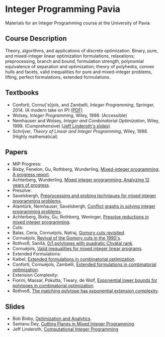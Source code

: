 # Integer Programming Pavia
Materials for an Integer Programming course at the University of Pavia.

## Course Description 
Theory, algorithms, and applications of discrete optimization. Binary, pure, and mixed-integer linear optimization formulations, relaxations; preprocessing, branch and bound, formulation strength, polynomial equivalence of separation and optimization; theory of polyhedra, convex hulls and facets, valid inequalities for pure and mixed-integer problems, lifting, perfect formulations, extended formulations. 

## Textbooks
- Conforti, Cornu{\'e}jols, and Zambelli, _Integer Programming_, Springer, 2014. (A modern take on IP) [(PDF)](http://link.springer.com/book/10.1007%2F978-3-319-11008-0)
- Wolsey, _Integer Programming_, Wiley, 1998. (Accessible)
- Nemhauser and Wolsey, _Integer and Combinatorial Optimization_, Wiley, 1999. (Comprehensive) [(Jeff Linderoth's slides)](https://jlinderoth.github.io/classes/ie418/index.html)
- Schrijver, _Theory of Linear and Integer Programming_, Wiley, 1998. (Highly mathematical)

## Papers
- MIP Progress:
 - Bixby, Fenelon, Gu, Rothberg, Wunderling, [Mixed-integer programming: A progress report](https://scholar.google.com/scholar?cluster=11444102071730463578&hl=en&as_sdt=0,5).
 - Achterberg, Wunderling, [Mixed integer programming: Analyzing 12 years of progress](https://scholar.google.com/scholar?cluster=14170939392980258623&hl=en&as_sdt=0,5).
- Presolve:
 - Savelsbergh, [Preprocessing and probing techniques for mixed integer programming problems](https://scholar.google.com/scholar?cluster=10841863285251225643&hl=en&as_sdt=0,5).
 - Atamtürk, Nemhauser, Savelsbergh, [Conflict graphs in solving integer programming problems](https://scholar.google.com/scholar?cluster=6593015979389209355&hl=en&as_sdt=0,5).
 - Achterberg, Bixby, Gu, Rothberg, Weninger, [Presolve reductions in mixed integer programming](https://scholar.google.com/scholar?cluster=9142153166355937545&hl=en&as_sdt=0,5).
- Cuts:
 - Balas, Ceria, Cornuéjols, Natraj, [Gomory cuts revisited](https://scholar.google.com/scholar?cluster=1780694043699253570&hl=en&as_sdt=0,5).
 - Cornuéjols, [Revival of the Gomory cuts in the 1990's](https://scholar.google.com/scholar?cluster=3533174073046070169&hl=en&as_sdt=0,5).
 - Rothvoß, Sanità, [0/1 polytopes with quadratic Chvátal rank](https://scholar.google.com/scholar?cluster=2015339974710105344&hl=en&as_sdt=0,5).
 - Cornuéjols, [Valid inequalities for mixed integer linear programs](https://scholar.google.com/scholar?cluster=2830522583935301141&hl=en&as_sdt=0,5).
- Extended Formulations:
 - Kaibel, [Extended formulations in combinatorial optimization](https://scholar.google.com/scholar?cluster=4580005060311293361&hl=en&as_sdt=0,5).
 - Conforti, Cornuéjols, Zambelli, [Extended formulations in combinatorial optimization](https://scholar.google.com/scholar?cluster=14063931721529794923&hl=en&as_sdt=0,5).
- Extension Complexity:
 - Fiorini, Massar, Pokutta, Tiwary, de Wolf, [Exponential lower bounds for polytopes in combinatorial optimization](https://scholar.google.com/scholar?cluster=10509089419319819503&hl=en&as_sdt=0,5).
 - Rothvoß, [The matching polytope has exponential extension complexity](https://scholar.google.com/scholar?cluster=7766302597453534455&hl=en&as_sdt=0,5).

## Slides
- Bob Bixby, [Optimization and Analytics](https://www.lnmb.nl/conferences/2015/programlnmbconference/LNMB-NGB_Bixby.pdf).
- Santanu Dey, [Cutting Planes in Mixed Integer Programming](https://www2.isye.gatech.edu/~sdey30/IntroCuttingPlanes.pdf).
- Jeff Linderoth, [Computational Integer Programming](http://egon.cheme.cmu.edu/ewo/docs/LinderothJan07.pdf)
